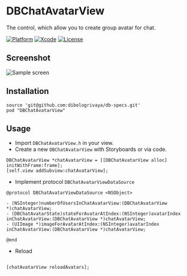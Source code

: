 # DBChatAvatarView

The control, which allow you to create group avatar for chat.


[![Platform](https://img.shields.io/badge/platform-iOS-lightgrey.svg)](https://github.com/dibelogrivaya/DBChatAvatarView)
[![Xcode](https://img.shields.io/badge/Xcode-8.0-blue.svg)](https://developer.apple.com/xcode)
[![License](https://img.shields.io/github/license/mashape/apistatus.svg)](https://github.com/dibelogrivaya/DBChatAvatarView)

## Screenshot

![Sample screen](https://github.com/medinaonly/DBChatAvatarSample/blob/master/Screens/SampleScreen.png)


## Installation

```objc
source 'git@github.com:dibelogrivaya/db-specs.git'
pod "DBChatAvatarView" 
```

## Usage

* Import `DBChatAvatarView.h` in your view.
* Create a new `DBChatAvatarView` with Storyboards or via code.

```objc
DBChatAvatarView *chatAvatarView = [[DBChatAvatarView alloc] initWithFrame:frame];
[self.view addSubview:chatAvatarView];
```

* Implement protocol `DBChatAvatarViewDataSource`

```objc
@protocol DBChatAvatarViewDataSource <NSObject>

- (NSInteger)numberOfUsersInChatAvatarView:(DBChatAvatarView *)chatAvatarView;
- (DBChatAvatarState)stateForAvatarAtIndex:(NSInteger)avatarIndex inChatAvatarView:(DBChatAvatarView *)chatAvatarView;
- (UIImage *)imageForAvatarAtIndex:(NSInteger)avatarIndex inChatAvatarView:(DBChatAvatarView *)chatAvatarView;

@end

```

* Reload

```objc

[chatAvatarView reloadAvatars];

```


